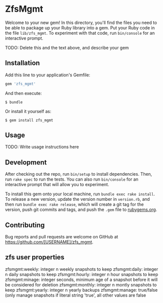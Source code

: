 # ZfsMgmt

Welcome to your new gem! In this directory, you'll find the files you need to be able to package up your Ruby library into a gem. Put your Ruby code in the file `lib/zfs_mgmt`. To experiment with that code, run `bin/console` for an interactive prompt.

TODO: Delete this and the text above, and describe your gem

## Installation

Add this line to your application's Gemfile:

```ruby
gem 'zfs_mgmt'
```

And then execute:

    $ bundle

Or install it yourself as:

    $ gem install zfs_mgmt

## Usage

TODO: Write usage instructions here

## Development

After checking out the repo, run `bin/setup` to install dependencies. Then, run `rake spec` to run the tests. You can also run `bin/console` for an interactive prompt that will allow you to experiment.

To install this gem onto your local machine, run `bundle exec rake install`. To release a new version, update the version number in `version.rb`, and then run `bundle exec rake release`, which will create a git tag for the version, push git commits and tags, and push the `.gem` file to [rubygems.org](https://rubygems.org).

## Contributing

Bug reports and pull requests are welcome on GitHub at https://github.com/[USERNAME]/zfs_mgmt.

## zfs user properties

zfsmgmt:weekly: integer n weekly snapshots to keep
zfsmgmt:daily: integer n daily snapshots to keep
zfsmgmt:hourly: integer n hour snapshots to keep
zfsmgmt:minage: integer seconds, minimum age of a snapshot before it will be considered for deletion
zfsmgmt:monthly: integer n montly snapshots to keep
zfsmgmt:yearly: integer n yearly backups
zfsmgmt:manage: true/false (only manage snapshots if literal string 'true', all other values are false